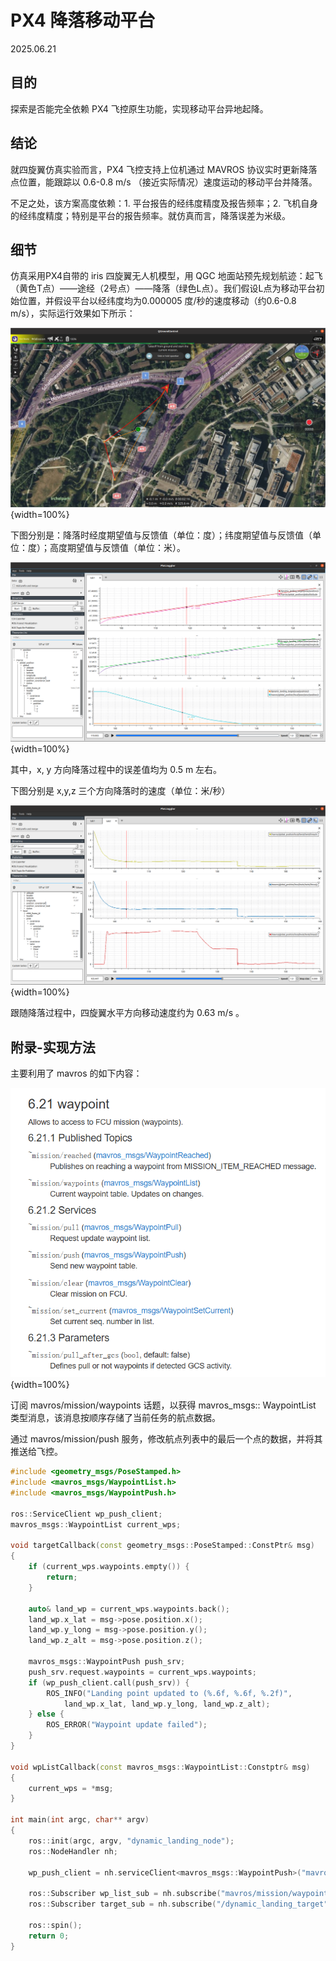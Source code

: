 # PX4 降落移动平台

2025.06.21

## 目的

探索是否能完全依赖 PX4 飞控原生功能，实现移动平台异地起降。

## 结论

就四旋翼仿真实验而言，PX4 飞控支持上位机通过 MAVROS 协议实时更新降落点位置，能跟踪以 0.6-0.8 m/s （接近实际情况）速度运动的移动平台并降落。

不足之处，该方案高度依赖：1. 平台报告的经纬度精度及报告频率；2. 飞机自身的经纬度精度；特别是平台的报告频率。就仿真而言，降落误差为米级。

## 细节

仿真采用PX4自带的 iris 四旋翼无人机模型，用 QGC 地面站预先规划航迹：起飞（黄色T点）——途经（2号点）——降落（绿色L点）。我们假设L点为移动平台初始位置，并假设平台以经纬度均为0.000005 度/秒的速度移动（约0.6-0.8 m/s），实际运行效果如下所示：

![](./PX4降落移动平台.assets/QGC效果.png){width=100%}

下图分别是：降落时经度期望值与反馈值（单位：度）；纬度期望值与反馈值（单位：度）；高度期望值与反馈值（单位：米）。

![](./PX4降落移动平台.assets/降落时的经纬度和高度.png){width=100%}

其中，x, y 方向降落过程中的误差值均为 0.5 m 左右。

下图分别是 x,y,z 三个方向降落时的速度（单位：米/秒）

![](./PX4降落移动平台.assets/降落时的速度.png){width=100%}

跟随降落过程中，四旋翼水平方向移动速度约为 0.63 m/s 。

## 附录-实现方法

主要利用了 mavros 的如下内容：

![](./PX4降落移动平台.assets/mavros截图.png){width=100%}

订阅 mavros/mission/waypoints 话题，以获得 mavros_msgs:: WaypointList 类型消息，该消息按顺序存储了当前任务的航点数据。

通过 mavros/mission/push 服务，修改航点列表中的最后一个点的数据，并将其推送给飞控。

```cpp
#include <geometry_msgs/PoseStamped.h>
#include <mavros_msgs/WaypointList.h>
#include <mavros_msgs/WaypointPush.h>

ros::ServiceClient wp_push_client;
mavros_msgs::WaypointList current_wps;

void targetCallback(const geometry_msgs::PoseStamped::ConstPtr& msg)
{
	if (current_wps.waypoints.empty()) {
		return;
	}
	
	auto& land_wp = current_wps.waypoints.back();
	land_wp.x_lat = msg->pose.position.x();
	land_wp.y_long = msg->pose.position.y();
	land_wp.z_alt = msg->pose.position.z();
	
	mavros_msgs::WaypointPush push_srv;
	push_srv.request.waypoints = current_wps.waypoints;
	if (wp_push_client.call(push_srv)) {
		ROS_INFO("Landing point updated to (%.6f, %.6f, %.2f)", 
			land_wp.x_lat, land_wp.y_long, land_wp.z_alt);
	} else {
		ROS_ERROR("Waypoint update failed");
	}
}

void wpListCallback(const mavros_msgs::WaypointList::Constptr& msg)
{
	current_wps = *msg;
}

int main(int argc, char** argv)
{
	ros::init(argc, argv, "dynamic_landing_node");
	ros::NodeHandler nh;
	
	wp_push_client = nh.serviceClient<mavros_msgs::WaypointPush>("mavros/mission/push");
	
	ros::Subscriber wp_list_sub = nh.subscribe("mavros/mission/waypoints", 1, wpListCallback);
	ros::Subscriber target_sub = nh.subscribe("/dynamic_landing_target", 10, targetCallback);
	
	ros::spin();
	return 0;
}
```
